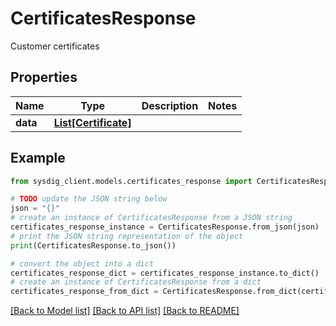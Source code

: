 # CertificatesResponse

Customer certificates

## Properties

Name | Type | Description | Notes
------------ | ------------- | ------------- | -------------
**data** | [**List[Certificate]**](Certificate.md) |  | 

## Example

```python
from sysdig_client.models.certificates_response import CertificatesResponse

# TODO update the JSON string below
json = "{}"
# create an instance of CertificatesResponse from a JSON string
certificates_response_instance = CertificatesResponse.from_json(json)
# print the JSON string representation of the object
print(CertificatesResponse.to_json())

# convert the object into a dict
certificates_response_dict = certificates_response_instance.to_dict()
# create an instance of CertificatesResponse from a dict
certificates_response_from_dict = CertificatesResponse.from_dict(certificates_response_dict)
```
[[Back to Model list]](../README.md#documentation-for-models) [[Back to API list]](../README.md#documentation-for-api-endpoints) [[Back to README]](../README.md)


